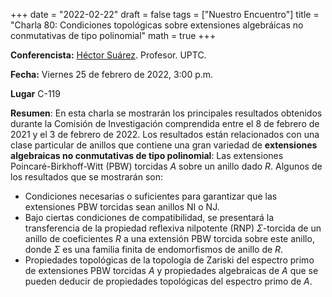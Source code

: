 +++
date      = "2022-02-22"
draft     = false
tags      = ["Nuestro Encuentro"]
title     = "Charla 80: Condiciones topológicas sobre extensiones algebráicas no conmutativas de tipo polinomial"
math      = true
+++

**Conferencista:** [Héctor Suárez](https://matematicas.netlify.app/authors/suarez-h/). Profesor. UPTC. 

**Fecha:** Viernes 25 de febrero de 2022, 3:00 p.m.

**Lugar** C-119

**Resumen**: En esta charla se mostrarán los principales resultados obtenidos durante la Comisión de Investigación comprendida entre el 8 de febrero de 2021 y el 3 de febrero de 2022. Los resultados están relacionados con una clase particular de anillos que contiene una gran variedad de **extensiones algebraicas no conmutativas de tipo polinomial**: Las extensiones Poincaré-Birkhoff-Witt (PBW) torcidas $A$ sobre un anillo dado $R$. Algunos de los resultados que se mostrarán son:

+ Condiciones necesarias o suficientes para garantizar que las extensiones PBW torcidas sean anillos NI o NJ.
+ Bajo ciertas condiciones de compatibilidad, se presentará la transferencia de la propiedad reflexiva nilpotente (RNP) $\Sigma$-torcida de un anillo de coeficientes $R$ a una extensión PBW torcida sobre este anillo, donde $\Sigma$ es una familia finita de endomorfismos de anillo de $R$.
+ Propiedades topológicas de la topología de Zariski del espectro primo de extensiones PBW torcidas $A$ y propiedades algebraicas de $A$ que se pueden deducir de propiedades topológicas del espectro primo de $A$.
